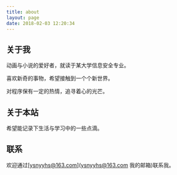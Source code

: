 ```yaml
---
title: about
layout: page
date: 2018-02-03 12:20:34
---
```


## 关于我

动画与小说的爱好者，就读于某大学信息安全专业。

喜欢新奇的事物，希望接触到一个个新世界。

对程序保有一定的热情，追寻着心的光芒。

## 关于本站
希望能记录下生活与学习中的一些点滴。

## 联系
欢迎通过[ysnyyhs@163.com](ysnyyhs@163.com 我的邮箱)联系我。